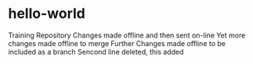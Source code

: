 # hello-world
Training Repository
Changes made offline and then sent on-line
Yet more changes made offline to merge
Further Changes made offline to be included as a branch
Sencond line deleted, this added

